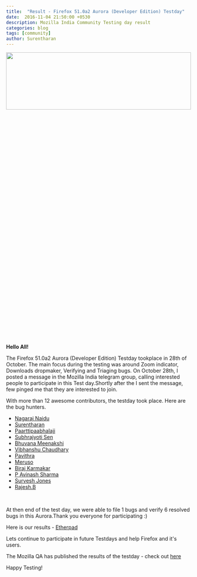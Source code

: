 ```yaml
---
title:  "Result - Firefox 51.0a2 Aurora (Developer Edition) Testday"
date:  2016-11-04 21:50:00 +0530
description: Mozilla India Community Testing day result
categories: blog
tags: [community]
author: Surentharan
---
```


<img height="20%" width="100%" src="https://pbs.twimg.com/media/ChI8q4UU8AAcw9t.jpg">

**Hello All!**

<p>The  Firefox 51.0a2 Aurora (Developer Edition) Testday tookplace in 28th of October. The main focus during the testing was around  Zoom indicator, Downloads dropmaker, Verifying and Triaging bugs. On October 28th, I posted a message in the Mozilla India telegram group, calling interested people to participate in this Test day.Shortly after the I sent the message, few pinged me that they are interested to join.</p>
<p>With more than 12 awesome contributors, the testday took place. Here are the bug hunters.</p>
<ul>
	<li><a href="https://twitter.com/nagarajnaidu921">Nagaraj Naidu</a></li>
  <li><a href="https://twitter.com/surentharan7">Surentharan</a></li>
  <li><a href="https://twitter.com/paarilovely">Paarttipaabhalaji</a></li>
  <li><a href="https://twitter.com/iamsubhrajyoti">Subhrajyoti Sen</a></li>
	<li><a href="https://twitter.com/bhuvanakotees1">Bhuvana Meenakshi</a></li>
  <li><a href="https://twitter.com/vibhanshu95"> Vibhanshu Chaudhary</a></li>
	<li><a href=""> Pavithra </a></li>
  <li><a href=""> Meruso </a></li>
  <li><a href=""> Biraj Karmakar </a></li>
  <li><a href=""> P Avinash Sharma </a></li>
  <li><a href=""> Survesh Jones </a></li>
   <li><a href="">  Rajesh.B </a></li>
</ul>
<br>
<p>At then end of the test day, we were able to file 1 bugs and verify 6 resolved bugs in this Aurora.Thank you everyone for participating :)</p>
<p> Here is our results - <a href="https://public.etherpad-mozilla.org/p/MozillaIndiaQA-Testday-20161028">Etherpad</a><p>Lets continue to participate in future Testdays and help Firefox and it's users.</p>
<p>The Mozilla QA has published the results of the testday - check out <a href="https://quality.mozilla.org/2016/10/firefox-51-0a2-aurora-testday-results/">here</a></p>
<p>Happy Testing!</p>

